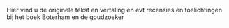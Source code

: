 Hier vind u de originele tekst en vertaling en evt recensies en toelichtingen bij het boek Boterham en de goudzoeker
